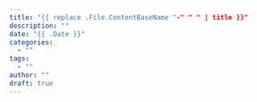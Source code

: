 ```yaml
---
title: "{{ replace .File.ContentBaseName "-" " " | title }}"
description: ""
date: "{{ .Date }}"
categories:
  - ""
tags:
  - ""
author: ""
draft: true
---
```

